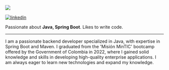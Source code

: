 <img align="left" src="https://orhun.dev/img/crow.png">

 <br>

[![linkedin](https://img.shields.io/badge/-diego_gomez-313131?style=flat-square&labelColor=313131&logo=LinkedIn&logoColor=white&color=313131)](https://www.linkedin.com/in/diego-gomez-dev/)  


Passionate about **Java, Spring Boot**. Likes to write code.
<br>

-----
I am a passionate backend developer specialized in Java, with expertise in Spring Boot and Maven. I graduated from the 'Misión MinTIC' bootcamp offered by the Government of Colombia in 2022, where I gained solid knowledge and skills in developing high-quality enterprise applications. I am always eager to learn new technologies and expand my knowledge.

